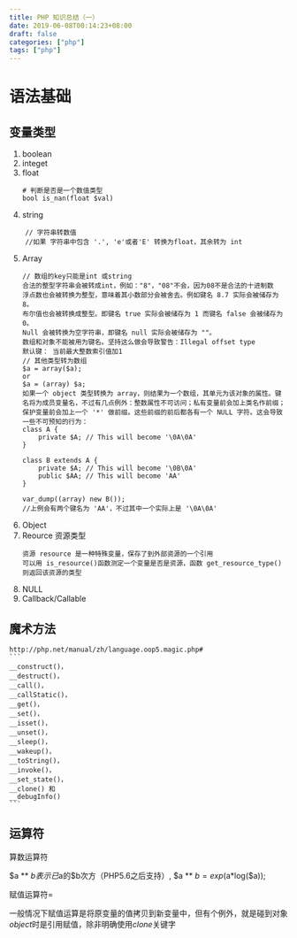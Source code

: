 ```yaml
---
title: PHP 知识总结（一）
date: 2019-06-08T00:14:23+08:00
draft: false
categories: ["php"]
tags: ["php"]
---
```

# 语法基础
## 变量类型
1. boolean
2. integet
3. float
    ```
    # 判断是否是一个数值类型
    bool is_nan(float $val)
    ```
4. string
```
    // 字符串转数值
    //如果 字符串中包含 '.', 'e'或者'E' 转换为float，其余转为 int
```
5. Array
    ```
    // 数组的key只能是int 或string
    合法的整型字符串会被转成int，例如："8"，"08"不会，因为08不是合法的十进制数
    浮点数也会被转换为整型，意味着其小数部分会被舍去。例如键名 8.7 实际会被储存为 8。
    布尔值也会被转换成整型。即键名 true 实际会被储存为 1 而键名 false 会被储存为 0。
    Null 会被转换为空字符串，即键名 null 实际会被储存为 ""。
    数组和对象不能被用为键名。坚持这么做会导致警告：Illegal offset type
    默认键： 当前最大整数索引值加1
    // 其他类型转为数组
    $a = array($a);
    or
    $a = (array) $a;
    如果一个 object 类型转换为 array，则结果为一个数组，其单元为该对象的属性。键名将为成员变量名，不过有几点例外：整数属性不可访问；私有变量前会加上类名作前缀；保护变量前会加上一个 '*' 做前缀。这些前缀的前后都各有一个 NULL 字符。这会导致一些不可预知的行为：
    class A {
        private $A; // This will become '\0A\0A'
    }

    class B extends A {
        private $A; // This will become '\0B\0A'
        public $AA; // This will become 'AA'
    }

    var_dump((array) new B());
    //上例会有两个键名为 'AA'，不过其中一个实际上是 '\0A\0A'
    ```
6. Object
7. Reource 资源类型
    ```
    资源 resource 是一种特殊变量，保存了到外部资源的一个引用
    可以用 is_resource()函数测定一个变量是否是资源，函数 get_resource_type()则返回该资源的类型
    ```
8. NULL
9. Callback/Callable
## 魔术方法
    http://php.net/manual/zh/language.oop5.magic.php#
    ```
    __construct()，
    __destruct()， 
    __call()， 
    __callStatic()， 
    __get()， 
    __set()， 
    __isset()， 
    __unset()， 
    __sleep()， 
    __wakeup()， 
    __toString()， 
    __invoke()， 
    __set_state()， 
    __clone() 和 
    __debugInfo() 
    ```

## 运算符
算数运算符

$a ** $b 表示已$a的$b次方（PHP5.6之后支持）, $a ** $b = exp($a*log($a));

赋值运算符=

一般情况下赋值运算是将原变量的值拷贝到新变量中，但有个例外，就是碰到对象*object*时是引用赋值，除非明确使用*clone*关键字